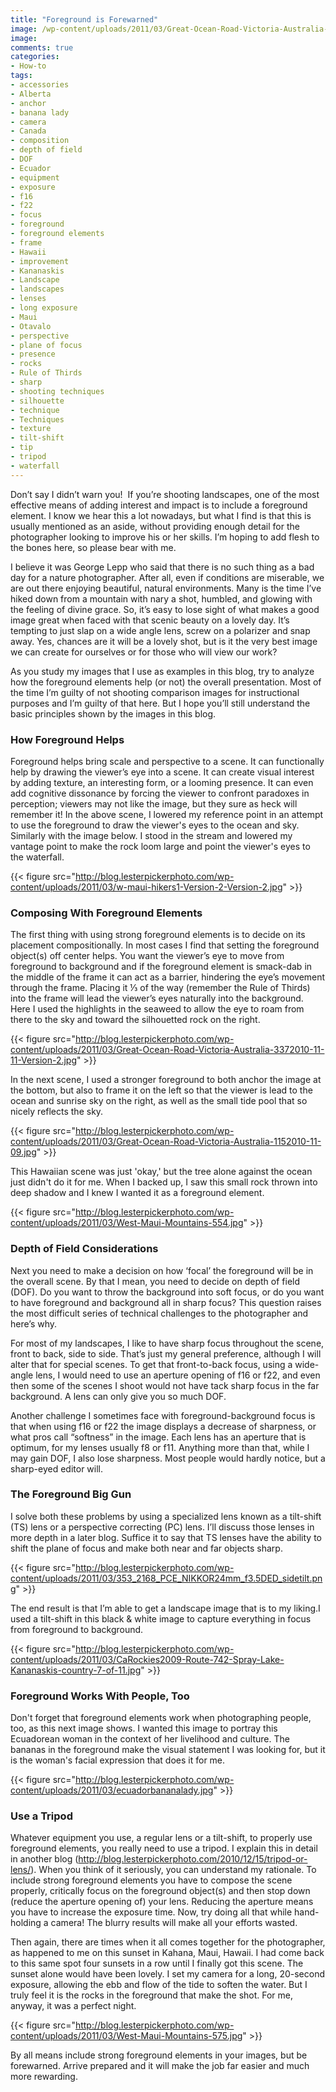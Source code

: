 ```yaml
---
title: "Foreground is Forewarned"
image: /wp-content/uploads/2011/03/Great-Ocean-Road-Victoria-Australia-1102010-11-09.jpg
image: 
comments: true
categories:
- How-to
tags:
- accessories
- Alberta
- anchor
- banana lady
- camera
- Canada
- composition
- depth of field
- DOF
- Ecuador
- equipment
- exposure
- f16
- f22
- focus
- foreground
- foreground elements
- frame
- Hawaii
- improvement
- Kananaskis
- Landscape
- landscapes
- lenses
- long exposure
- Maui
- Otavalo
- perspective
- plane of focus
- presence
- rocks
- Rule of Thirds
- sharp
- shooting techniques
- silhouette
- technique
- Techniques
- texture
- tilt-shift
- tip
- tripod
- waterfall
---
```

Don’t say I didn’t warn you!  If you’re shooting landscapes, one of the most effective means of adding interest and impact is to include a foreground element. I know we hear this a lot nowadays, but what I find is that this is usually mentioned as an aside, without providing enough detail for the photographer looking to improve his or her skills. I’m hoping to add flesh to the bones here, so please bear with me.

I believe it was George Lepp who said that there is no such thing as a bad day for a nature photographer. After all, even if conditions are miserable, we are out there enjoying beautiful, natural environments. Many is the time I’ve hiked down from a mountain with nary a shot, humbled, and glowing with the feeling of divine grace. So, it’s easy to lose sight of what makes a good image great when faced with that scenic beauty on a lovely day. It’s tempting to just slap on a wide angle lens, screw on a polarizer and snap away. Yes, chances are it will be a lovely shot, but is it the very best image we can create for ourselves or for those who will view our work?

As you study my images that I use as examples in this blog, try to analyze how the foreground elements help (or not) the overall presentation. Most of the time I’m guilty of not shooting comparison images for instructional purposes and I’m guilty of that here. But I hope you’ll still understand the basic principles shown by the images in this blog. 

<h3>How Foreground Helps</h3>
Foreground helps bring scale and perspective to a scene. It can functionally help by drawing the viewer’s eye into a scene. It can create visual interest by adding texture, an interesting form, or a looming presence. It can even add cognitive dissonance by forcing the viewer to confront paradoxes in perception; viewers may not like the image, but they sure as heck will remember it! In the above scene, I lowered my reference point in an attempt to use the foreground to draw the viewer's eyes to the ocean and sky. Similarly with the image below. I stood in the stream and lowered my vantage point to make the rock loom large and point the viewer's eyes to the waterfall.

{{< figure src="http://blog.lesterpickerphoto.com/wp-content/uploads/2011/03/w-maui-hikers1-Version-2-Version-2.jpg" >}}

<h3>Composing With Foreground Elements</h3>
The first thing with using strong foreground elements is to decide on its placement compositionally. In most cases I find that setting the foreground object(s) off center helps. You want the viewer’s eye to move from foreground to background and if the foreground element is smack-dab in the middle of the frame it can act as a barrier, hindering the eye’s movement through the frame. Placing it ⅓ of the way (remember the Rule of Thirds) into the frame will lead the viewer’s eyes naturally into the background. Here I used the highlights in the seaweed to allow the eye to roam from there to the sky and toward the silhouetted rock on the right.

{{< figure src="http://blog.lesterpickerphoto.com/wp-content/uploads/2011/03/Great-Ocean-Road-Victoria-Australia-3372010-11-11-Version-2.jpg" >}}

In the next scene, I used a stronger foreground to both anchor the image at the bottom, but also to frame it on the left so that the viewer is lead to the ocean and sunrise sky on the right, as well as the small tide pool that so nicely reflects the sky.

{{< figure src="http://blog.lesterpickerphoto.com/wp-content/uploads/2011/03/Great-Ocean-Road-Victoria-Australia-1152010-11-09.jpg" >}}

This Hawaiian scene was just 'okay,' but the tree alone against the ocean just didn't do it for me. When I backed up, I saw this small rock thrown into deep shadow and I knew I wanted it as a foreground element.

{{< figure src="http://blog.lesterpickerphoto.com/wp-content/uploads/2011/03/West-Maui-Mountains-554.jpg" >}}

<h3>Depth of Field Considerations</h3>
Next you need to make a decision on how ‘focal’ the foreground will be in the overall scene. By that I mean, you need to decide on depth of field (DOF). Do you want to throw the background into soft focus, or do you want to have foreground and background all in sharp focus? This question raises the most difficult series of technical challenges to the photographer and here’s why.

For most of my landscapes, I like to have sharp focus throughout the scene, front to back, side to side. That’s just my general preference, although I will alter that for special scenes. To get that front-to-back focus, using a wide-angle lens, I would need to use an aperture opening of f16 or f22, and even then some of the scenes I shoot would not have tack sharp focus in the far background. A lens can only give you so much DOF.

Another challenge I sometimes face with foreground-background focus is that when using f16 or f22 the image displays a decrease of sharpness, or what pros call “softness” in the image. Each lens has an aperture that is optimum, for my lenses usually f8 or f11. Anything more than that, while I may gain DOF, I also lose sharpness. Most people would hardly notice, but a sharp-eyed editor will.

<h3>The Foreground Big Gun</h3>
I solve both these problems by using a specialized lens known as a tilt-shift (TS) lens or a perspective correcting (PC) lens. I’ll discuss those lenses in more depth in a later blog. Suffice it to say that TS lenses have the ability to shift the plane of focus and make both near and far objects sharp.
<div>

{{< figure src="http://blog.lesterpickerphoto.com/wp-content/uploads/2011/03/353_2168_PCE_NIKKOR24mm_f3.5DED_sidetilt.png" >}}

The end result is that I’m able to get a landscape image that is to my liking.I used a tilt-shift in this black &amp; white image to capture everything in focus from foreground to background.

{{< figure src="http://blog.lesterpickerphoto.com/wp-content/uploads/2011/03/CaRockies2009-Route-742-Spray-Lake-Kananaskis-country-7-of-11.jpg" >}}

<h3>Foreground Works With People, Too</h3>
Don't forget that foreground elements work when photographing people, too, as this next image shows. I wanted this image to portray this Ecuadorean woman in the context of her livelihood and culture. The bananas in the foreground make the visual statement I was looking for, but it is the woman's facial expression that does it for me.

{{< figure src="http://blog.lesterpickerphoto.com/wp-content/uploads/2011/03/ecuadorbananalady.jpg" >}}

<h3>Use a Tripod</h3>
Whatever equipment you use, a regular lens or a tilt-shift, to properly use foreground elements, you really need to use a tripod. I explain this in detail in another blog (<a href="http://blog.lesterpickerphoto.com/2010/12/15/tripod-or-lens/">http://blog.lesterpickerphoto.com/2010/12/15/tripod-or-lens/</a>). When you think of it seriously, you can understand my rationale. To include strong foreground elements you have to compose the scene properly, critically focus on the foreground object(s) and then stop down (reduce the aperture opening of) your lens. Reducing the aperture means you have to increase the exposure time. Now, try doing all that while hand-holding a camera! The blurry results will make all your efforts wasted.

Then again, there are times when it all comes together for the photographer, as happened to me on this sunset in Kahana, Maui, Hawaii. I had come back to this same spot four sunsets in a row until I finally got this scene. The sunset alone would have been lovely. I set my camera for a long, 20-second exposure, allowing the ebb and flow of the tide to soften the water. But I truly feel it is the rocks in the foreground that make the shot. For me, anyway, it was a perfect night.

{{< figure src="http://blog.lesterpickerphoto.com/wp-content/uploads/2011/03/West-Maui-Mountains-575.jpg" >}}

By all means include strong foreground elements in your images, but be forewarned. Arrive prepared and it will make the job far easier and much more rewarding.